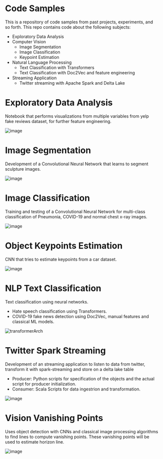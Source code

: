 # Code Samples
This is a repository of code samples from past projects, experiments, and so forth.
This repo contains code about the following subjects:

- Exploratory Data Analysis
- Computer Vision
    - Image Segmentation
    - Image Classification
    - Keypoint Estimation
- Natural Language Processing
    - Text Classification with Transformers
    - Text Classification with Doc2Vec and feature engineering
- Streaming Application
    - Twitter streaming with Apache Spark and Delta Lake

# Exploratory Data Analysis

Notebook that performs visualizations from multiple variables from yelp fake reviews dataset, for further feature engineering.

![image](https://user-images.githubusercontent.com/41920808/133944805-1a3856d8-4d35-4afb-a52a-2d9e2efcf964.png)

    
# Image Segmentation

Development of a Convolutional Neural Network that learns to segment sculpture images.

![image](https://user-images.githubusercontent.com/41920808/133944877-1d862163-5ee7-4b31-8f3d-99248b6ea657.png)


# Image Classification

Training and testing of a Convolutional Neural Network for multi-class classification of Pneumonia, COVID-19 and normal chest x-ray images.

![image](https://user-images.githubusercontent.com/41920808/133945400-9f1b967b-473a-43b5-ba04-c68456e0cc02.png)


# Object Keypoints Estimation

CNN that tries to estimate keypoints from a car dataset.

![image](https://user-images.githubusercontent.com/41920808/133945086-30c9233a-72b2-4ad7-be9b-f2e2e2503904.png)

# NLP Text Classification

Text classification using neural networks.

- Hate speech classification using Transformers.
- COVID-19 fake news detection using Doc2Vec, manual features and classical ML models.

![transformerArch](https://user-images.githubusercontent.com/41920808/133945321-3f50ec56-3937-41a2-9fa0-347c69d8a017.png)


# Twitter Spark Streaming

Development of an streaming application to listen to data from twitter, transform it with spark-streaming and store on a delta lake table
- Producer: Python scripts for specification of the objects and the actual script for producer initialization.
- Consumer: Scala Scripts for data ingestrion and transformation.

![image](https://user-images.githubusercontent.com/41920808/133945447-f662f06d-b6da-47ef-b490-e65ad5816f1d.png)


# Vision Vanishing Points

Uses object detection with CNNs and classical image processing algorithms to find lines to compute vanishing points. These vanishing points will be used to estimate horizon line.

![image](https://user-images.githubusercontent.com/41920808/133945440-cb3a8d68-6569-45ef-838c-c476e61f98ce.png)

